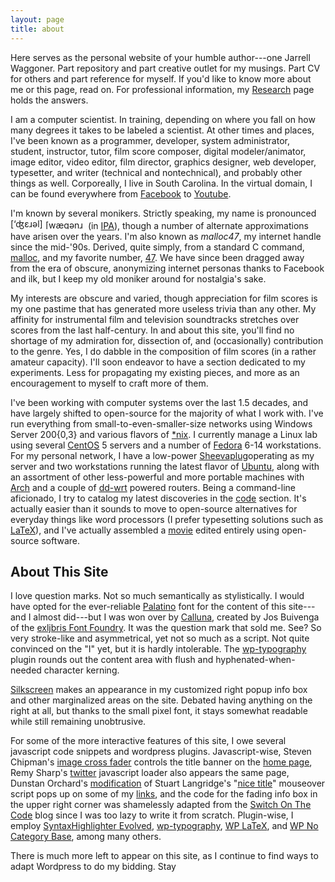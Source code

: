 ```yaml
---
layout: page
title: about
---
```


Here serves as the personal website of your humble author---one
Jarrell Waggoner. Part repository and part creative outlet for my
musings. Part CV for others and part reference for myself. If you'd
like to know more about me or this page, read on. For professional
information, my [Research][1] page holds the answers.

I am a computer scientist. In training, depending on where you fall on
how many degrees it takes to be labeled a scientist. At other times
and places, I've been known as a programmer, developer, system
administrator, student, instructor, tutor, film score composer,
digital modeler/animator, image editor, video editor, film director,
graphics designer, web developer, typesetter, and writer (technical
and nontechnical), and probably other things as well. Corporeally, I
live in South Carolina. In the virtual domain, I can be found
everywhere from [Facebook][2] to [Youtube][3].

I'm known by several monikers. Strictly speaking, my name is
pronounced <img class="alignnone" title="[‘ʤɛɹәl]"
src="http://www.malloc47.com/wp-content/uploads/misc/jarrell-ipa.png"
alt="[‘ʤɛɹәl] " width="52" height="17" /> <img class="alignnone"
title="[wægәnɹ̩]"
src="http://www.malloc47.com/wp-content/uploads/misc/waggoner-ipa.png"
alt="[wægәnɹ̩]" width="64" height="16" /> (in <a class="external"
title="International Phonetic Alphabet"
href="http://en.wikipedia.org/wiki/International_Phonetic_Alphabet">IPA</a>),
though a number of alternate approximations have arisen over the
years. I'm also known as <em>malloc47</em>, my internet handle since
the mid-'90s. Derived, quite simply, from a standard C command, <a
class="external" title="Memory ALLOCation"
href="http://en.wikipedia.org/wiki/Malloc">malloc</a>, and my favorite
number, <a class="external" title="Yup, it's prime."
href="http://www.47.net/47society/">47</a>. We have since been dragged
away from the era of obscure, anonymizing internet personas thanks to
Facebook and ilk, but I keep my old moniker around for nostalgia's
sake.

My interests are obscure and varied, though appreciation for film scores is my one pastime that has generated more useless trivia than any other. My affinity for instrumental film and television soundtracks stretches over scores from the  last half-century. In and about this site, you'll find no shortage of my admiration for, dissection of, and (occasionally) contribution to the genre. Yes, I do dabble in the composition of film scores (in a rather amateur capacity). I'll soon endeavor to have a section dedicated to my experiments. Less for propagating my existing pieces, and more as an encouragement to myself to craft more of them.

I've been working with computer systems over the last 1.5 decades, and have largely shifted to open-source for the majority of what I work with. I've run everything from small-to-even-smaller-size networks using Windows Server 200{0,3} and various flavors of <a class="external" title="Linux, Unix, etc." href="http://en.wikipedia.org/wiki/*nix">*nix</a>. I currently manage a Linux lab using several <a class="external" href="http://www.centos.org/">CentOS</a> 5 servers and a number of <a class="external" href="http://fedoraproject.org/">Fedora</a> 6-14 workstations. For my personal network, I have a low-power <a class="external" href="http://www.globalscaletechnologies.com/p-22-sheevaplug-dev-kit-us.aspx">Sheevaplug</a>operating as my server and two workstations running the latest flavor of <a class="external" href="http://www.ubuntu.com/">Ubuntu</a>, along with an assortment of other less-powerful and more portable machines with <a class="external" href="http://www.archlinux.org/">Arch</a> and a couple of <a class="external" href="http://www.dd-wrt.com/">dd-wrt</a> powered routers. Being a command-line aficionado, I try to catalog my latest discoveries in the <a href="http://www.malloc47.com/code">code</a> section. It's actually easier than it sounds to move to open-source alternatives for everyday things like word processors (I prefer typesetting solutions such as <a class="external" href="http://www.latex-project.org/">LaTeX</a>), and I've actually assembled a <a class="external" title="Fit For Society" href="http://www.youtube.com/watch?v=l7jBdt6MVw4">movie</a> edited entirely using open-source software.

## About This Site 

I love question marks. Not so much semantically as stylistically. I would have opted for the ever-reliable <a class="external" href="http://en.wikipedia.org/wiki/Palatino">Palatino</a> font for the content of this site---and I almost did---but I was won over by <a class="external" href="http://www.josbuivenga.demon.nl/calluna.html">Calluna</a>, created by Jos Buivenga of the <a class="external" href="http://www.josbuivenga.demon.nl">exljbris Font Foundry</a>. It was the question mark that sold me. See? So very stroke-like and asymmetrical, yet not so much as a script. Not quite convinced on the "I" yet, but it is hardly intolerable. The <a class="external" href="http://kingdesk.com/projects/wp-typography/">wp-typography</a> plugin rounds out the content area with flush and hyphenated-when-needed character kerning.

<a class="external"
href="http://kottke.org/plus/type/silkscreen/">Silkscreen</a> 
makes an appearance in my customized right popup info box and other
marginalized areas on the site. Debated having anything on the right
at all, but thanks to the small pixel font, it stays somewhat readable
while still remaining unobtrusive.

For some of the more interactive features of this site, I owe several javascript code snippets and wordpress plugins. Javascript-wise, Steven Chipman's <a class="external" href="http://slayeroffice.com/code/imageCrossFade/xfade2.html">image cross fader</a> controls the title banner on the <a href="http://www.malloc47.com">home page</a>, Remy Sharp's <a class="external" href="http://remysharp.com/2007/05/18/add-twitter-to-your-blog-step-by-step/">twitter</a> javascript loader also appears the same page, Dunstan Orchard's <a class="external" href="http://www.1976design.com/blog/archive/2003/11/21/nice-titles/">modification</a> of Stuart Langridge's "<a class="external" href="http://www.kryogenix.org/code/browser/nicetitle/">nice title</a>" mouseover script pops up on some of my <a title="See?" href="http://www.malloc47.com/about">links</a>, and the code for the fading info box in the upper right corner was shamelessly adapted from the <a class="external" href="http://www.switchonthecode.com/tutorials/javascript-tutorial-simple-fade-animation">Switch On The Code</a> blog since I was too lazy to write it from scratch. Plugin-wise, I employ <a class="external" href="http://wordpress.org/extend/plugins/syntaxhighlighter/">SyntaxHighlighter Evolved</a>, <a class="external" href="http://kingdesk.com/projects/wp-typography/">wp-typography</a>, <a class="external" href="http://wordpress.org/extend/plugins/wp-latex/">WP LaTeX</a>, and <a class="external" href="http://wordpress.org/extend/plugins/wp-no-category-base/">WP No Category Base</a>, among many others.

There is much more left to appear on this site, as I continue to find ways to adapt Wordpress to do my bidding. Stay 

[1]: http://www.malloc47.com/research/ "You can find my CV here too."
[2]: http://www.facebook.com/malloc47
[3]: http://www.youtube.com/malloc47